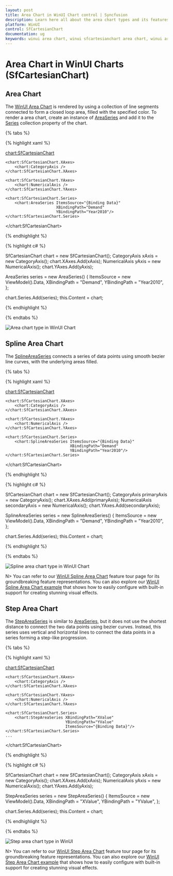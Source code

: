 ```yaml
---
layout: post
title: Area Chart in WinUI Chart control | Syncfusion
description: Learn here all about the area chart types and its features in Syncfusion WinUI Chart (SfCartesianChart) control.
platform: WinUI
control: SfCartesianChart
documentation: ug
keywords: winui area chart, winui sfcartesianchart area chart, winui area chart customization, syncfusion winui area chart, winui sfcartesianchart area chart settings.
---
```


# Area Chart in WinUI Charts (SfCartesianChart)

## Area Chart

The [WinUI Area Chart](https://www.syncfusion.com/winui-controls/charts/winui-area-chart) is rendered by using a collection of line segments connected to form a closed loop area, filled with the specified color. To render a area chart, create an instance of [AreaSeries](https://help.syncfusion.com/cr/winui/Syncfusion.UI.Xaml.Charts.AreaSeries.html) and add it to the [Series](https://help.syncfusion.com/cr/winui/Syncfusion.UI.Xaml.Charts.SfCartesianChart.html#Syncfusion_UI_Xaml_Charts_SfCartesianChart_Series) collection property of the chart.

{% tabs %}

{% highlight xaml %}

<chart:SfCartesianChart>
    
    <chart:SfCartesianChart.XAxes>
        <chart:CategoryAxis />
    </chart:SfCartesianChart.XAxes>

    <chart:SfCartesianChart.YAxes>
        <chart:NumericalAxis />
    </chart:SfCartesianChart.YAxes>   

    <chart:SfCartesianChart.Series>
        <chart:AreaSeries ItemsSource="{Binding Data}" 
                          XBindingPath="Demand" 
                          YBindingPath="Year2010"/>  
    </chart:SfCartesianChart.Series>

</chart:SfCartesianChart>

{% endhighlight %}

{% highlight c# %}

SfCartesianChart chart = new SfCartesianChart();
CategoryAxis xAxis = new CategoryAxis();
chart.XAxes.Add(xAxis);
NumericalAxis yAxis = new NumericalAxis();
chart.YAxes.Add(yAxis);

AreaSeries series = new AreaSeries()
{
    ItemsSource = new ViewModel().Data,
    XBindingPath = "Demand",
    YBindingPath = "Year2010",
};

chart.Series.Add(series);
this.Content = chart;

{% endhighlight %}

{% endtabs %}

![Area chart type in WinUI Chart](Chart-types_images/WinUI_area_chart.png)

## Spline Area Chart

The [SplineAreaSeries](https://help.syncfusion.com/cr/winui/Syncfusion.UI.Xaml.Charts.SplineAreaSeries.html) connects a series of data points using smooth bezier line curves, with the underlying areas filled.

{% tabs %}

{% highlight xaml %}

<chart:SfCartesianChart>

    <chart:SfCartesianChart.XAxes>
        <chart:CategoryAxis />
    </chart:SfCartesianChart.XAxes>

    <chart:SfCartesianChart.YAxes>
        <chart:NumericalAxis />
    </chart:SfCartesianChart.YAxes>
            
    <chart:SfCartesianChart.Series>
        <chart:SplineAreaSeries ItemsSource="{Binding Data}" 
                                XBindingPath="Demand" 
                                YBindingPath="Year2010"/>  
    </chart:SfCartesianChart.Series>

</chart:SfCartesianChart>

{% endhighlight %}

{% highlight c# %}

SfCartesianChart chart = new SfCartesianChart();
CategoryAxis primaryAxis = new CategoryAxis();
chart.XAxes.Add(primaryAxis);
NumericalAxis secondaryAxis = new NumericalAxis();
chart.YAxes.Add(secondaryAxis);

SplineAreaSeries series = new SplineAreaSeries()
{
    ItemsSource = new ViewModel().Data,
    XBindingPath = "Demand",
    YBindingPath = "Year2010",
};

chart.Series.Add(series);
this.Content = chart;

{% endhighlight %}

{% endtabs %}

![Spline area chart type in WinUI Chart](Chart-types_images/WinUI_spline_area_chart.png)

N> You can refer to our [WinUI Spline Area Chart](https://www.syncfusion.com/winui-controls/charts/winui-spline-area-chart) feature tour page for its groundbreaking feature representations. You can also explore our [WinUI Spline Area Chart example](https://github.com/syncfusion/winui-demos/tree/master/chart/Views/Cartesian%20Charts/SplineArea) that shows how to easily configure with built-in support for creating stunning visual effects.

## Step Area Chart

The [StepAreaSeries](https://help.syncfusion.com/cr/winui/Syncfusion.UI.Xaml.Charts.StepAreaSeries.html) is similar to [AreaSeries](https://help.syncfusion.com/cr/winui/Syncfusion.UI.Xaml.Charts.AreaSeries.html), but it does not use the shortest distance to connect the two data points using bezier curves. Instead, this series uses vertical and horizontal lines to connect the data points in a series forming a step-like progression.

{% tabs %}

{% highlight xaml %}

<chart:SfCartesianChart>

    <chart:SfCartesianChart.XAxes>
        <chart:CategoryAxis />
    </chart:SfCartesianChart.XAxes>

    <chart:SfCartesianChart.YAxes>
        <chart:NumericalAxis />
    </chart:SfCartesianChart.YAxes> 

    <chart:SfCartesianChart.Series>
        <chart:StepAreaSeries XBindingPath="XValue" 
                              YBindingPath="YValue" 
                              ItemsSource="{Binding Data}"/> 
    </chart:SfCartesianChart.Series>
    ...
</chart:SfCartesianChart>

{% endhighlight %}

{% highlight c# %}

SfCartesianChart chart = new SfCartesianChart();
CategoryAxis xAxis = new CategoryAxis();
chart.XAxes.Add(xAxis);
NumericalAxis yAxis = new NumericalAxis();
chart.YAxes.Add(yAxis);

StepAreaSeries series = new StepAreaSeries()
{
    ItemsSource = new ViewModel().Data,
    XBindingPath = "XValue",
    YBindingPath = "YValue",
};

chart.Series.Add(series);
this.Content = chart;

{% endhighlight %}

{% endtabs %}

![Step area chart type in WinUI](Chart-types_images/WinUI_step_area_chart.png)

N> You can refer to our [WinUI Step Area Chart](https://www.syncfusion.com/winui-controls/charts/winui-step-area-chart) feature tour page for its groundbreaking feature representations. You can also explore our [WinUI Step Area Chart example](https://github.com/syncfusion/winui-demos/tree/master/chart/Views/Cartesian%20Charts/StepArea) that shows how to easily configure with built-in support for creating stunning visual effects.
